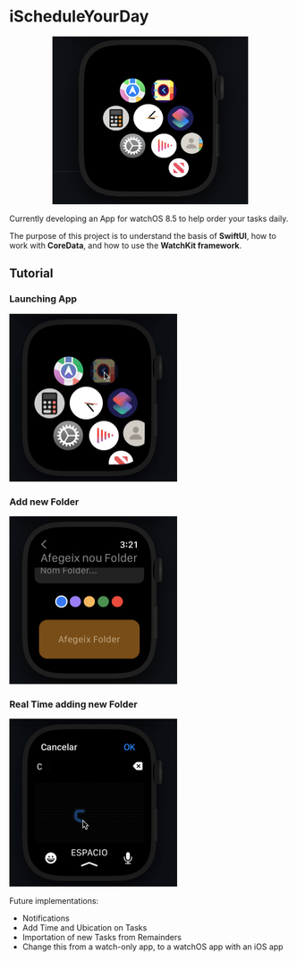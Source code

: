 # iScheduleYourDay

<p align="center">
<img src="images/HomeScreenv2.png" alt="homeScreen" width="350" height="300"/>
<!-- ![Screenshot](images/HomeScreenv2.png) -->
</p>

Currently developing an App for watchOS 8.5 to help order your tasks daily.

The purpose of this project is to understand the basis of **SwiftUI**, how to work with **CoreData**, and how to use the **WatchKit framework**.


## Tutorial

### Launching App

<img src="images/launchApp.gif" alt="launchApp" width="300" height="300">

### Add new Folder

<img src="images/AddNewFolder.png" alt="new-folder" width="300" height="300">

### Real Time adding new Folder

<img src="images/addingFolderRT.gif" alt="launchApp" width="300" height="300">




Future implementations:

* Notifications
* Add Time and Ubication on Tasks
* Importation of new Tasks from Remainders
* Change this from a watch-only app, to a watchOS app with an iOS app
